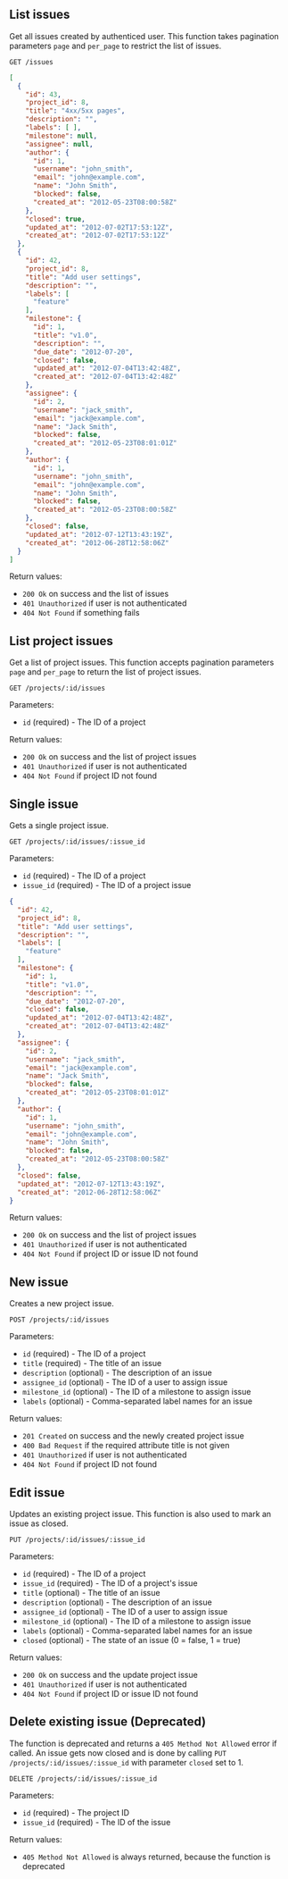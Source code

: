 ## List issues

Get all issues created by authenticed user. This function takes pagination parameters
`page` and `per_page` to restrict the list of issues.

```
GET /issues
```

```json
[
  {
    "id": 43,
    "project_id": 8,
    "title": "4xx/5xx pages",
    "description": "",
    "labels": [ ],
    "milestone": null,
    "assignee": null,
    "author": {
      "id": 1,
      "username": "john_smith",
      "email": "john@example.com",
      "name": "John Smith",
      "blocked": false,
      "created_at": "2012-05-23T08:00:58Z"
    },
    "closed": true,
    "updated_at": "2012-07-02T17:53:12Z",
    "created_at": "2012-07-02T17:53:12Z"
  },
  {
    "id": 42,
    "project_id": 8,
    "title": "Add user settings",
    "description": "",
    "labels": [
      "feature"
    ],
    "milestone": {
      "id": 1,
      "title": "v1.0",
      "description": "",
      "due_date": "2012-07-20",
      "closed": false,
      "updated_at": "2012-07-04T13:42:48Z",
      "created_at": "2012-07-04T13:42:48Z"
    },
    "assignee": {
      "id": 2,
      "username": "jack_smith",
      "email": "jack@example.com",
      "name": "Jack Smith",
      "blocked": false,
      "created_at": "2012-05-23T08:01:01Z"
    },
    "author": {
      "id": 1,
      "username": "john_smith",
      "email": "john@example.com",
      "name": "John Smith",
      "blocked": false,
      "created_at": "2012-05-23T08:00:58Z"
    },
    "closed": false,
    "updated_at": "2012-07-12T13:43:19Z",
    "created_at": "2012-06-28T12:58:06Z"
  }
]
```

Return values:

+ `200 Ok` on success and the list of issues
+ `401 Unauthorized` if user is not authenticated
+ `404 Not Found` if something fails



## List project issues

Get a list of project issues. This function accepts pagination parameters `page` and `per_page`
to return the list of project issues.

```
GET /projects/:id/issues
```

Parameters:

+ `id` (required) - The ID of a project

Return values:

+ `200 Ok` on success and the list of project issues
+ `401 Unauthorized` if user is not authenticated
+ `404 Not Found` if project ID not found


## Single issue

Gets a single project issue.

```
GET /projects/:id/issues/:issue_id
```

Parameters:

+ `id` (required) - The ID of a project
+ `issue_id` (required) - The ID of a project issue

```json
{
  "id": 42,
  "project_id": 8,
  "title": "Add user settings",
  "description": "",
  "labels": [
    "feature"
  ],
  "milestone": {
    "id": 1,
    "title": "v1.0",
    "description": "",
    "due_date": "2012-07-20",
    "closed": false,
    "updated_at": "2012-07-04T13:42:48Z",
    "created_at": "2012-07-04T13:42:48Z"
  },
  "assignee": {
    "id": 2,
    "username": "jack_smith",
    "email": "jack@example.com",
    "name": "Jack Smith",
    "blocked": false,
    "created_at": "2012-05-23T08:01:01Z"
  },
  "author": {
    "id": 1,
    "username": "john_smith",
    "email": "john@example.com",
    "name": "John Smith",
    "blocked": false,
    "created_at": "2012-05-23T08:00:58Z"
  },
  "closed": false,
  "updated_at": "2012-07-12T13:43:19Z",
  "created_at": "2012-06-28T12:58:06Z"
}
```

Return values:

+ `200 Ok` on success and the list of project issues
+ `401 Unauthorized` if user is not authenticated
+ `404 Not Found` if project ID or issue ID not found


## New issue

Creates a new project issue.

```
POST /projects/:id/issues
```

Parameters:

+ `id` (required) - The ID of a project
+ `title` (required) - The title of an issue
+ `description` (optional) - The description of an issue
+ `assignee_id` (optional) - The ID of a user to assign issue
+ `milestone_id` (optional) - The ID of a milestone to assign issue
+ `labels` (optional) - Comma-separated label names for an issue

Return values:

+ `201 Created` on success and the newly created project issue
+ `400 Bad Request` if the required attribute title is not given
+ `401 Unauthorized` if user is not authenticated
+ `404 Not Found` if project ID not found


## Edit issue

Updates an existing project issue. This function is also used to mark an issue as closed.

```
PUT /projects/:id/issues/:issue_id
```

Parameters:

+ `id` (required) - The ID of a project
+ `issue_id` (required) - The ID of a project's issue
+ `title` (optional) - The title of an issue
+ `description` (optional) - The description of an issue
+ `assignee_id` (optional) - The ID of a user to assign issue
+ `milestone_id` (optional) - The ID of a milestone to assign issue
+ `labels` (optional) - Comma-separated label names for an issue
+ `closed` (optional) - The state of an issue (0 = false, 1 = true)

Return values:

+ `200 Ok` on success and the update project issue
+ `401 Unauthorized` if user is not authenticated
+ `404 Not Found` if project ID or issue ID not found


## Delete existing issue (**Deprecated**)

The function is deprecated and returns a `405 Method Not Allowed`
error if called. An issue gets now closed and is done by calling `PUT /projects/:id/issues/:issue_id` with
parameter `closed` set to 1.

```
DELETE /projects/:id/issues/:issue_id
```

Parameters:

+ `id` (required) - The project ID
+ `issue_id` (required) - The ID of the issue

Return values:

+ `405 Method Not Allowed` is always returned, because the function is deprecated
